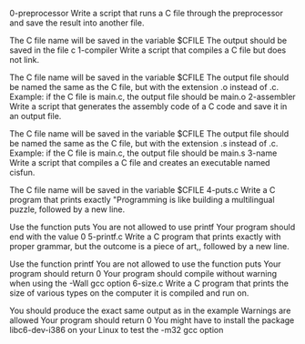 0-preprocessor Write a script that runs a C file through the preprocessor and save the result into another file.

The C file name will be saved in the variable $CFILE
The output should be saved in the file c
1-compiler Write a script that compiles a C file but does not link.

The C file name will be saved in the variable $CFILE
The output file should be named the same as the C file, but with the extension .o instead of .c.
Example: if the C file is main.c, the output file should be main.o
2-assembler Write a script that generates the assembly code of a C code and save it in an output file.

The C file name will be saved in the variable $CFILE
The output file should be named the same as the C file, but with the extension .s instead of .c.
Example: if the C file is main.c, the output file should be main.s
3-name Write a script that compiles a C file and creates an executable named cisfun.

The C file name will be saved in the variable $CFILE
4-puts.c Write a C program that prints exactly "Programming is like building a multilingual puzzle, followed by a new line.

Use the function puts
You are not allowed to use printf
Your program should end with the value 0
5-printf.c Write a C program that prints exactly with proper grammar, but the outcome is a piece of art,, followed by a new line.

Use the function printf
You are not allowed to use the function puts
Your program should return 0
Your program should compile without warning when using the -Wall gcc option
6-size.c Write a C program that prints the size of various types on the computer it is compiled and run on.

You should produce the exact same output as in the example
Warnings are allowed
Your program should return 0
You might have to install the package libc6-dev-i386 on your Linux to test the -m32 gcc option


